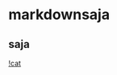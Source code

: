 # markdownsaja

## saja

[!cat](https://th.bing.com/th/id/OIP.Sx4DawgrM3gPDgHxtGIKQAHaFA?rs=1&pid=ImgDetMain)
